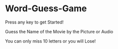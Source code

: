 # Word-Guess-Game

Press any key to get Started!

Guess the Name of the Movie by the Picture or Audio

You can only miss 10 letters or you will Lose!
